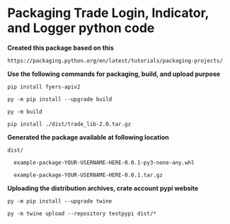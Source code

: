 # Packaging Trade Login, Indicator, and Logger python code

**Created this package based on this** 

    https://packaging.python.org/en/latest/tutorials/packaging-projects/

**Use the following commands for packaging, build, and upload purpose**

    pip install fyers-apiv2

    py -m pip install --upgrade build

    py -m build

    pip install ./dist/trade_lib-2.0.tar.gz 

**Generated the package available at following location**

    dist/
    
      example-package-YOUR-USERNAME-HERE-0.0.1-py3-none-any.whl
    
      example-package-YOUR-USERNAME-HERE-0.0.1.tar.gz

**Uploading the distribution archives, crate account pypi website**

    py -m pip install --upgrade twine

    py -m twine upload --repository testpypi dist/*